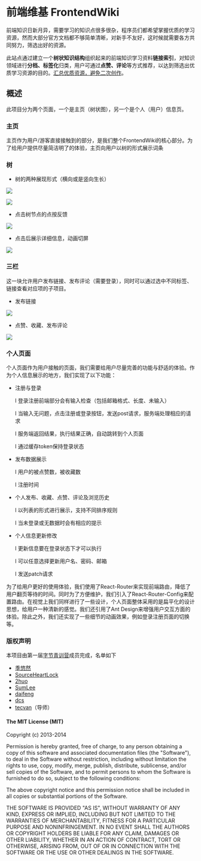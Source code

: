 # 前端维基 FrontendWiki

前端知识日新月异，需要学习的知识点很多很杂，程序员们都希望掌握优质的学习资源，然而大部分官方文档都不够简单清晰，对新手不友好，这时候就需要各方共同努力，筛选出好的资源。

此站点通过建立一个**树状知识结构**组织起来的前端知识学习资料**链接索引**，对知识领域进行**分档、标签化**归类，用户可通过**点赞、评论**等方式推荐，以达到筛选出优质学习资源的目的。<u>汇总优质资源，避免二次创作</u>。

## 概述

此项目分为两个页面，一个是主页（树状图），另一个是个人（用户）信息页。

### 主页

主页作为用户/游客直接接触到的部分，是我们整个FrontendWiki的核心部分。为了给用户提供尽量简洁明了的体验，主页向用户以树的形式展示词条

### 树

- 树的两种展现形式（横向或是竖向生长）

![](https://lx-1259807090.cos.ap-guangzhou.myqcloud.com/blog/a92b31f15942475db7c807fc5d9979e8_tplv-k3u1fbpfcp-watermark.awebp)

![](https://lx-1259807090.cos.ap-guangzhou.myqcloud.com/blog/71872a7a0cae4ab42a0174d6f1d77b1.png)

- 点击树节点的点按反馈

![](https://lx-1259807090.cos.ap-guangzhou.myqcloud.com/blog/9f407da8b3fd4f25993da3962535d324_tplv-k3u1fbpfcp-watermark.awebp)

- 点击后展示详细信息，动画切屏

![](https://lx-1259807090.cos.ap-guangzhou.myqcloud.com/blog/4f3f4376c74a4b4ca3fae9d038b53f43_tplv-k3u1fbpfcp-watermark.awebp)

### 三栏

这一块允许用户发布链接、发布评论（需要登录），同时可以通过选中不同标签、链接查看对应项的子项目。

- 发布链接

![](https://lx-1259807090.cos.ap-guangzhou.myqcloud.com/blog/2.gif)

- 点赞、收藏、发布评论

![](https://lx-1259807090.cos.ap-guangzhou.myqcloud.com/blog/3.gif)

### 个人页面

个人页面作为用户接触的页面，我们需要给用户尽量完善的功能与舒适的体验。作为个人信息展示的地方，我们实现了以下功能：

- 注册与登录

  l 登录注册前端部分会有输入检查（包括邮箱格式、长度、未输入）

  l 当输入无问题，点击注册或登录按钮，发送post请求，服务端处理相应的请求

  l 服务端返回结果，执行结果正确，自动跳转到个人页面

  l 通过缓存token保持登录状态

- 发布数据展示

  l 用户的被点赞数，被收藏数

  l 注册时间

- 个人发布、收藏、点赞、评论及浏览历史

  l 以列表的形式进行展示，支持不同排序规则

  l 当未登录或无数据时会有相应的提示

- 个人信息更新修改

  l 更新信息要在登录状态下才可以执行

  l 可以任意选择更新用户名、密码、邮箱

  l 发送patch请求

为了给用户更好的使用体验，我们使用了React-Router来实现前端路由，降低了用户翻页等待的时间。同时为了方便维护，我们引入了React-Router-Config来配置路由。在视觉上我们同样进行了一些设计，个人页面整体采用的是扁平化的设计思想，给用户一种清新的感觉。我们还引用了Ant Design来增强用户交互方面的体验。除此之外，我们还实现了一些细节的动画效果，例如登录注册页面的切换等。

### 版权声明

本项目由第一届[字节青训营](https://youthcamp.bytedance.com/)成员完成，名单如下

- [季悠然](https://github.com/youranreus)
- [SourceHeartLock](https://github.com/GrinZero)
- [2huo](https://github.com/2huo)
- [SumLee](https://github.com/Sum-Lee)
- [daifeng](https://github.com/daifengqi)
- [dcs](https://github.com/csDeng)
- [tecvan](https://github.com/Tecvan-fe)（导师）

#### The MIT License (MIT)

Copyright (c) 2013-2014

Permission is hereby granted, free of charge, to any person obtaining a copy of this software and associated documentation files (the "Software"), to deal in the Software without restriction, including without limitation the rights to use, copy, modify, merge, publish, distribute, sublicense, and/or sell copies of the Software, and to permit persons to whom the Software is furnished to do so, subject to the following conditions:

The above copyright notice and this permission notice shall be included in all copies or substantial portions of the Software.

THE SOFTWARE IS PROVIDED "AS IS", WITHOUT WARRANTY OF ANY KIND, EXPRESS OR IMPLIED, INCLUDING BUT NOT LIMITED TO THE WARRANTIES OF MERCHANTABILITY, FITNESS FOR A PARTICULAR PURPOSE AND NONINFRINGEMENT. IN NO EVENT SHALL THE AUTHORS OR COPYRIGHT HOLDERS BE LIABLE FOR ANY CLAIM, DAMAGES OR OTHER LIABILITY, WHETHER IN AN ACTION OF CONTRACT, TORT OR OTHERWISE, ARISING FROM, OUT OF OR IN CONNECTION WITH THE SOFTWARE OR THE USE OR OTHER DEALINGS IN THE SOFTWARE.
